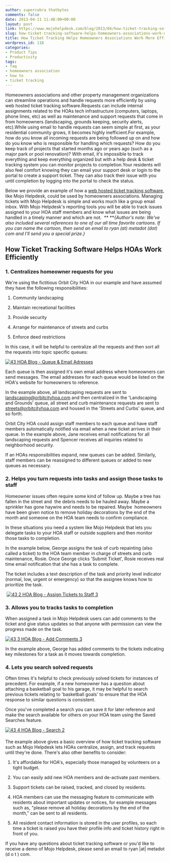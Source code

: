 ```yaml
---
author: supercobra thatbytes
comments: false
date: 2013-04-11 11:48:00+00:00
layout: post
link: https://www.mojohelpdesk.com/blog/2013/04/how-ticket-tracking-software-helps-homeowners-associations-work-more-efficiently/
slug: how-ticket-tracking-software-helps-homeowners-associations-work-more-efficiently
title: How Ticket Tracking Helps Homeowners Associations Work More Efficiently
wordpress_id: 118
categories:
- Product Tips
- Productivity
tags:
- faq
- homeowners association
- how to
- ticket tracking
---
```







Homeowners associations and other property management organizations can streamline operations and handle requests more efficiently by using web hosted ticket tracking software.Requests can include internal assignments related to the HOAs tech infrastructure (computers, laptops, phone lines, etc) as well as maintenance and support requests that come in from homeowners (landscaping, grounds keeping, security alerts, etc).While using email to handle requests can seem simple at first, as your residential community grows, it becomes highly inefficient.For example, how do you know all incoming requests are being followed up on and how do you know who is responsible for handling which requests? How do you keep track of projects that started months ago or years ago (such as a major park or pool renovation)? With email, it's impossible to track everything and keep everything organized but with a help desk & ticket tracking system you can monitor projects to completion.Your residents will also feel comfort knowing they can email your support desk or login to the portal to create a support ticket. They can also track their issue with you until completion by logging into the portal to check the status.









Below we provide an example of how a [web hosted ticket tracking software](http://www.mojohelpdesk.com/), like Mojo Helpdesk, could be used by homeowners associations. Managing tickets with Mojo Helpdesk is simple and works much like a group email inbox. With Mojo Helpdesk's reporting tools you will be able to track issues assigned to your HOA staff members and know what issues are being handled in a timely manner and which are not. 
**
**_{Author's note: We've also included several references to one of our all time favorite cartoons. If you can name the cartoon, then send an email to ryan (at) metadot (dot) com and I'll send you a special prize.}_







## How Ticket Tracking Software Helps HOAs Work Efficiently













### 1. Centralizes homeowner requests for you










We're using the fictitious Orbit City HOA in our example and have assumed they have the following responsibilities:











	
  1. Community landscaping

	
  2. Maintain recreational facilities

	
  3. Provide security

	
  4. Arrange for maintenance of streets and curbs

	
  5. Enforce deed restrictions










In this case, it will be helpful to centralize all the requests and then sort all the requests into topic specific queues:










[![43 HOA Blog - Queue & Email Adresses](http://www.mojohelpdesk.com/blog/wordpress/wp-content/uploads/2013/04/43-HOA-Blog-Queue-Email-Adresses.png)](http://www.mojohelpdesk.com/blog/wordpress/wp-content/uploads/2013/04/43-HOA-Blog-Queue-Email-Adresses.png) [
](http://www.mojohelpdesk.com/blog/wordpress/wp-content/uploads/2013/04/43.png)
















Each queue is then assigned it's own email address where homeowners can send messages. The email addresses for each queue would be listed on the HOA's website for homeowners to reference.







In the example above, all landscaping requests are sent to landscaping@orbitcityhoa.com and then centralized in the 'Landscaping and Grounds' queue, all street and curb maintenance requests are sent to streets@orbitcityhoa.com and housed in the 'Streets and Curbs' queue, and so forth.







Orbit City HOA could assign staff members to each queue and have staff members automatically notified via email when a new ticket arrives in their queue. In the example above, Jane receives email notifications for all landscaping requests and Spencer receives all inquiries related to neighborhood security.













If an HOAs responsibilities expand, new queues can be added. Similarly, staff members can be reassigned to different queues or added to new queues as necessary.













### 2. Helps you turn requests into tasks and assign those tasks to staff










Homeowner issues often require some kind of follow up. Maybe a tree has fallen in the street and  the debris needs to be hauled away. Maybe a sprinkler has gone haywire and needs to be repaired. Maybe  homeowners have been given notice to remove holiday decorations by the end of the month and someone on the HOA team needs to confirm compliance.













In these situations you need a system like Mojo Helpdesk that lets you delegate tasks to your HOA staff or outside suppliers and then monitor those tasks to completion.













In the example below, George assigns the task of curb repainting (also called a ticket) to the HOA team member in charge of streets and curb maintenance, Rosie. Once George clicks 'Submit Ticket', Rosie receives real time email notification that she has a task to complete.







The ticket includes a text description of the task and priority level indicator (normal, low, urgent or emergency) so that the assignee knows how to prioritize the task.










 [![43 2 HOA Blog - Assign Tickets to Staff 3](http://www.mojohelpdesk.com/blog/wordpress/wp-content/uploads/2013/04/43-2-HOA-Blog-Assign-Tickets-to-Staff-3.png)](http://www.mojohelpdesk.com/blog/wordpress/wp-content/uploads/2013/04/43-2-HOA-Blog-Assign-Tickets-to-Staff-3.png)







### 3. Allows you to tracks tasks to completion













When assigned a task in Mojo Helpdesk users can add comments to the ticket and give status updates so that anyone with permission can view the progress made on the task.







[![43 3 HOA Blog - Add Comments 3](http://www.mojohelpdesk.com/blog/wordpress/wp-content/uploads/2013/04/43-3-HOA-Blog-Add-Comments-3.png)](http://www.mojohelpdesk.com/blog/wordpress/wp-content/uploads/2013/04/43-3-HOA-Blog-Add-Comments-3.png)
















In the example above, George has added comments to the tickets indicating key milestones for a task as it moves towards completion.







### 4. Lets you search solved requests





Often times it's helpful to check previously solved tickets for instances of precedent. For example, if a new homeowner has a question about attaching a basketball goal to his garage, it may be helpful to search previous tickets relating to 'basketball goals' to ensure that the HOA response to similar questions is consistent.









Once you've completed a search you can save it for later reference and make the search available for others on your HOA team using the Saved Searches feature.



















[![43 4 HOA Blog - Search 2](http://www.mojohelpdesk.com/blog/wordpress/wp-content/uploads/2013/04/43-4-HOA-Blog-Search-2.png)](http://www.mojohelpdesk.com/blog/wordpress/wp-content/uploads/2013/04/43-4-HOA-Blog-Search-2.png)




















####

The example above gives a basic overview of how ticket tracking software such as Mojo Helpdesk lets HOAs centralize, assign, and track requests until they're done. There's also other benefits to consider:






	
  1. It's affordable for HOA's, especially those managed by volunteers on a tight budget.

	
  2. You can easily add new HOA members and de-activate past members.

	
  3. Support tickets can be raised, tracked, and closed by residents.

	
  4. HOA members can use the messaging feature to communicate with residents about important updates or notices, for example messages such as, "please remove all holiday decorations by the end of the month," can be sent to all residents.

	
  5. All resident contact information is stored in the user profiles, so each time a ticket is raised you have their profile info and ticket history right in front of you.


If you have any questions about ticket tracking software or you'd like to receive a demo of Mojo Helpdesk, please send an email to ryan |at| metadot (d o t ) com.














